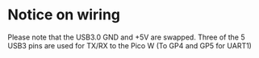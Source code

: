 # Notice on wiring
Please note that the USB3.0 GND and +5V are swapped. Three of the 5 USB3 pins are used for TX/RX to the Pico W (To GP4 and GP5 for UART1)

